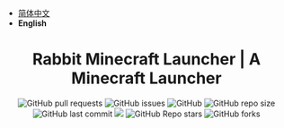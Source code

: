 - [简体中文](https://github.com/TUSITU123/Rabbit-Minecraft-Launcher/blob/main/README.md)
- **English**

<h1 align="center">Rabbit Minecraft Launcher | A Minecraft Launcher</h1>

<p align="center">
<img alt="GitHub pull requests" src="https://img.shields.io/github/issues-pr/TUSITU123/Rabbit-Minecraft-Launcher?label=Pull%20Requests&style=flat-square">
<img alt="GitHub issues" src="https://img.shields.io/github/issues/TUSITU123/Rabbit-Minecraft-Launcher?label=Issues&style=flat-square">
<img alt="GitHub" src="https://img.shields.io/github/license/TUSITU123/Rabbit-Minecraft-Launcher?label=License&style=flat-square">
<img alt="GitHub repo size" src="https://img.shields.io/github/repo-size/TUSITU123/Rabbit-Minecraft-Launcher?label=Repository%20Size&style=flat-square">
<img alt="GitHub last commit" src="https://img.shields.io/github/last-commit/TUSITU123/Rabbit-Minecraft-Launcher?label=Last%20commit&style=flat-square">
<img src="https://img.shields.io/badge/Author-吐司兔TUSITU-blue?style=flat-square">
<img alt="GitHub Repo stars" src="https://img.shields.io/github/stars/TUSITU123/Rabbit-Minecraft-Launcher?label=Stars&style=flat-square">
<img alt="GitHub forks" src="https://img.shields.io/github/forks/TUSITU123/Rabbit-Minecraft-Launcher?label=Forks&style=flat-square"> 
</p>